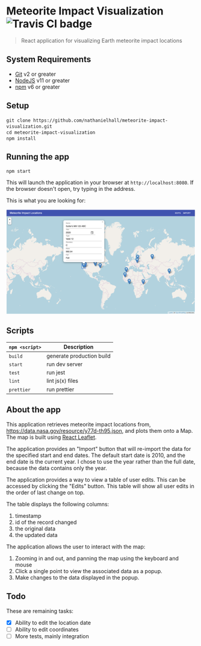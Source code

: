 # Meteorite Impact Visualization <img alt="Travis CI badge" src="https://travis-ci.org/nathanielhall/meteorite-impact-visualization.svg?branch=refactor">

> React application for visualizing Earth meteorite impact locations

## System Requirements

- [Git](https://git-scm.com/) v2 or greater
- [NodeJS](https://nodejs.org/en/) v11 or greater
- [npm](https://www.npmjs.com/) v6 or greater

## Setup

```shell
git clone https://github.com/nathanielhall/meteorite-impact-visualization.git
cd meteorite-impact-visualization
npm install
```

## Running the app

```shell
npm start
```

This will launch the application in your browser at `http://localhost:8080`. If
the browser doesn't open, try typing in the address.

This is what you are looking for:

<img src="screenshot.png" alt="App Screenshot" title="App Screenshot" width="700" />

## Scripts

| `npm <script>` | Description               |
| -------------- | ------------------------- |
| `build`        | generate production build |
| `start`        | run dev server            |
| `test`         | run jest                  |
| `lint`         | lint js(x) files          |
| `prettier`     | run prettier              |

## About the app

This application retrieves meteorite impact locations from,
https://data.nasa.gov/resource/y77d-th95.json, and plots them onto a Map. The
map is built using [React Leaflet](https://react-leaflet.js.org/).

The application provides an "Import" button that will re-import the data for the
specified start and end dates. The default start date is 2010, and the end date
is the current year. I chose to use the year rather than the full date, because
the data contains only the year.

The application provides a way to view a table of user edits. This can be
accessed by clicking the "Edits" button. This table will show all user edits in
the order of last change on top.

The table displays the following columns:

1. timestamp
2. id of the record changed
3. the original data
4. the updated data

The application allows the user to interact with the map:

1. Zooming in and out, and panning the map using the keyboard and mouse
2. Click a single point to view the associated data as a popup.
3. Make changes to the data displayed in the popup.

## Todo

These are remaining tasks:

- [x] Ability to edit the location date
- [ ] Ability to edit coordinates
- [ ] More tests, mainly integration
